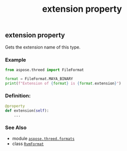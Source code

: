 ﻿---
title: extension property
second_title: Aspose.3D for Python via .NET API References
description: 
type: docs
weight: 610
url: /python-net/aspose.threed.formats/rvmformat/extension/
is_root: false
---

## extension property


Gets the extension name of this type.

### Example 


```python
from aspose.threed import FileFormat

format = FileFormat.MAYA_BINARY
print(f"Extension of {format} is {format.extension}")

```
### Definition:
```python
@property
def extension(self):
    ...
```

### See Also
* module [`aspose.threed.formats`](../../)
* class [`RvmFormat`](/3d/python-net/aspose.threed.formats/rvmformat)
